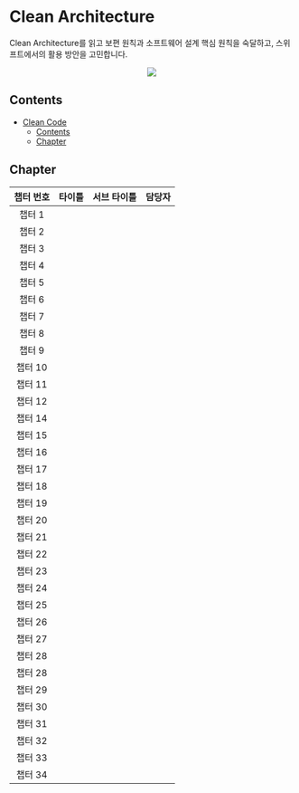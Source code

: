 # Clean Architecture
Clean Architecture를 읽고 보편 원칙과 소프트웨어 설계 핵심 원칙을 숙달하고, 스위프트에서의 활용 방안을 고민합니다.

<p align="center">
  <img src="https://image.aladin.co.kr/product/20232/24/cover500/8966262473_1.jpg" />
</p>

## Contents

- [Clean Code](#clean-code)
  - [Contents](#contents)
  - [Chapter](#chapter)

## Chapter

| 챕터 번호 | <center>타이틀</center>                         | <center>서브 타이틀</center> |     담당자      |
| :-------: | ------------------------------------------- | ------------------------  | :-------------: |
|  챕터 1   |                                              |                           | |
|  챕터 2   |                                              |                           | |
|  챕터 3   |                                              |                           | |
|  챕터 4   |                                              |                           | |
|  챕터 5   |                                              |                           | |
|  챕터 6   |                                              |                           | |
|  챕터 7   |                                              |                           | |
|  챕터 8   |                                              |                           | |
|  챕터 9   |                                              |                           | |
|  챕터 10  |                                              |                           | |
|  챕터 11  |                                              |                           | |
|  챕터 12  |                                              |                           | |
|  챕터 14  |                                              |                           | |
|  챕터 15  |                                              |                           | |
|  챕터 16  |                                              |                           | |
|  챕터 17  |                                              |                           | |
|  챕터 18  |                                              |                           | |
|  챕터 19  |                                              |                           | |
|  챕터 20  |                                              |                           | |
|  챕터 21  |                                              |                           | |
|  챕터 22  |                                              |                           | |
|  챕터 23  |                                              |                           | |
|  챕터 24  |                                              |                           | |
|  챕터 25  |                                              |                           | |
|  챕터 26  |                                              |                           | |
|  챕터 27  |                                              |                           | |
|  챕터 28  |                                              |                           | |
|  챕터 28  |                                              |                           | |
|  챕터 29  |                                              |                           | |
|  챕터 30  |                                              |                           | |
|  챕터 31  |                                              |                           | |
|  챕터 32  |                                              |                           | |
|  챕터 33  |                                              |                           | |
|  챕터 34  |                                              |                           | |

